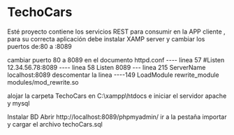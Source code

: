 # TechoCars
Esté proyecto contiene los servicios REST para consumir en la APP cliente ,
para su correcta aplicación debe instalar XAMP server y cambiar los puertos de:80 a :8089

cambiar puerto 80 a 8089 en el documento httpd.conf 
---- linea 57
#Listen 12.34.56.78:8089
---- linea 58
Listen 8089
 --- linea 215
ServerName localhost:8089
descomentar la linea ----149
LoadModule rewrite_module modules/mod_rewrite.so 

alojar la carpeta TechoCars en C:\xampp\htdocs e iniciar el servidor apache y mysql

Instalar BD
Abrir http://localhost:8089/phpmyadmin/ 
ir a la pestaña importar y cargar el archivo techoCars.sql

